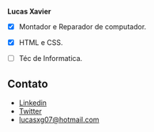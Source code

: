 
**Lucas Xavier**

- [X] Montador e Reparador de computador.
- [X] HTML e CSS.
- [ ] Téc de Informatica.



## Contato

- [Linkedin](https://linkedin.com)
- [Twitter](https://twitter.com)
- [lucasxg07@hotmail.com](mailto:lucasxg07@hotmail.com)
